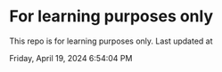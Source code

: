# For learning purposes only
This repo is for learning purposes only.
Last updated at

Friday, April 19, 2024 6:54:04 PM

